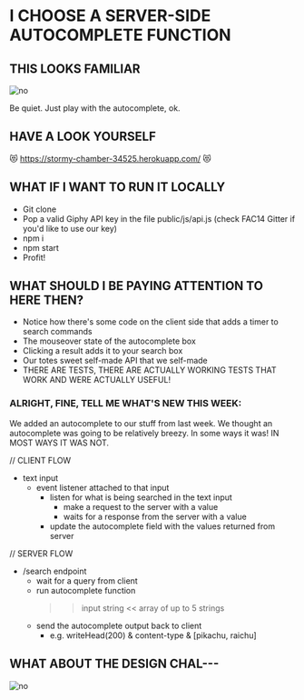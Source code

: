 # I CHOOSE A SERVER-SIDE AUTOCOMPLETE FUNCTION

## THIS LOOKS FAMILIAR

![no](https://media.giphy.com/media/7T200DTPdx31e/giphy.gif)

Be quiet. Just play with the autocomplete, ok. 

## HAVE A LOOK YOURSELF

:heart_eyes_cat: https://stormy-chamber-34525.herokuapp.com/ :heart_eyes_cat:

## WHAT IF I WANT TO RUN IT LOCALLY 

- Git clone
- Pop a valid Giphy API key in the file public/js/api.js (check FAC14 Gitter if you'd like to use our key)
- npm i
- npm start
- Profit! 

## WHAT SHOULD I BE PAYING ATTENTION TO HERE THEN? 

- Notice how there's some code on the client side that adds a timer to search commands
- The mouseover state of the autocomplete box 
- Clicking a result adds it to your search box 
- Our totes sweet self-made API that we self-made 
- THERE ARE TESTS, THERE ARE ACTUALLY WORKING TESTS THAT WORK AND WERE ACTUALLY USEFUL! 

### ALRIGHT, FINE, TELL ME WHAT'S NEW THIS WEEK: 

We added an autocomplete to our stuff from last week. We thought an autocomplete was going to be relatively breezy. In some ways it was! IN MOST WAYS IT WAS NOT. 

// CLIENT FLOW 

- text input
  - event listener attached to that input
    - listen for what is being searched in the text input
      - make a request to the server with a value
      - waits for a response from the server with a value
    - update the autocomplete field with the values returned from server

// SERVER FLOW

- /search endpoint
  - wait for a query from client
  - run autocomplete function
    > > input string
    > > << array of up to 5 strings
  - send the autocomplete output back to client
    - e.g. writeHead(200) & content-type & [pikachu, raichu]

## WHAT ABOUT THE DESIGN CHAL---

![no](https://media.giphy.com/media/nR4L10XlJcSeQ/giphy.gif)

